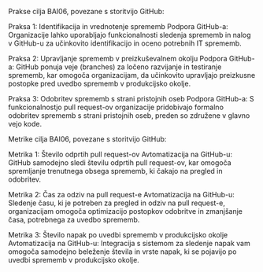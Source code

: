 Prakse cilja BAI06, povezane s storitvijo GitHub:

Praksa 1: Identifikacija in vrednotenje sprememb
Podpora GitHub-a: Organizacije lahko uporabljajo funkcionalnosti sledenja sprememb in nalog v GitHub-u za učinkovito identifikacijo in oceno potrebnih IT sprememb.

Praksa 2: Upravljanje sprememb v preizkuševalnem okolju
Podpora GitHub-a: GitHub ponuja veje (branches) za ločeno razvijanje in testiranje sprememb, kar omogoča organizacijam, da učinkovito upravljajo preizkusne postopke pred uvedbo sprememb v produkcijsko okolje.

Praksa 3: Odobritev sprememb s strani pristojnih oseb
Podpora GitHub-a: S funkcionalnostjo pull request-ov organizacije pridobivajo formalno odobritev sprememb s strani pristojnih oseb, preden so združene v glavno vejo kode.


Metrike cilja BAI06, povezane s storitvijo GitHub:

Metrika 1: Število odprtih pull request-ov
Avtomatizacija na GitHub-u: GitHub samodejno sledi številu odprtih pull request-ov, kar omogoča spremljanje trenutnega obsega sprememb, ki čakajo na pregled in odobritev.

Metrika 2: Čas za odziv na pull request-e
Avtomatizacija na GitHub-u: Sledenje času, ki je potreben za pregled in odziv na pull request-e, organizacijam omogoča optimizacijo postopkov odobritve in zmanjšanje časa, potrebnega za uvedbo sprememb.

Metrika 3: Število napak po uvedbi sprememb v produkcijsko okolje
Avtomatizacija na GitHub-u: Integracija s sistemom za sledenje napak vam omogoča samodejno beleženje števila in vrste napak, ki se pojavijo po uvedbi sprememb v produkcijsko okolje.
